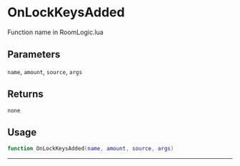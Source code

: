 # OnLockKeysAdded
Function name in RoomLogic.lua
## Parameters
`name`, `amount`, `source`, `args`
## Returns
`none`
## Usage
```lua
function OnLockKeysAdded(name, amount, source, args)
```
---
